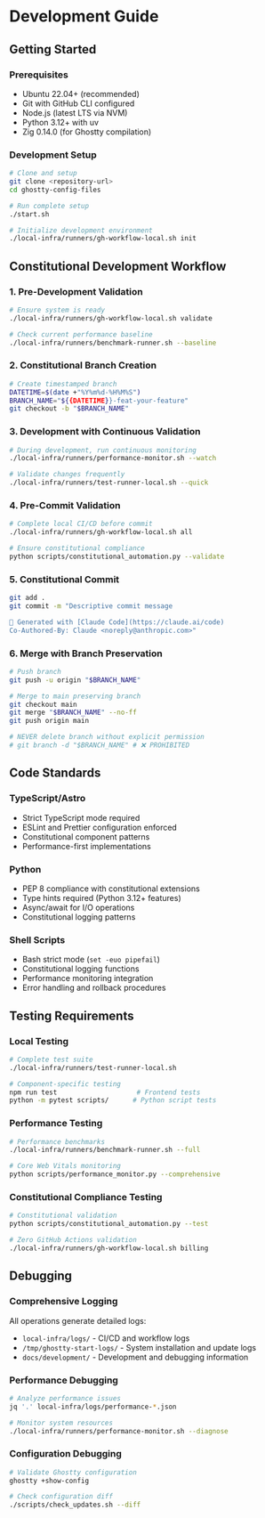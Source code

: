 # Development Guide

## Getting Started

### Prerequisites
- Ubuntu 22.04+ (recommended)
- Git with GitHub CLI configured
- Node.js (latest LTS via NVM)
- Python 3.12+ with uv
- Zig 0.14.0 (for Ghostty compilation)

### Development Setup
```bash
# Clone and setup
git clone <repository-url>
cd ghostty-config-files

# Run complete setup
./start.sh

# Initialize development environment
./local-infra/runners/gh-workflow-local.sh init
```

## Constitutional Development Workflow

### 1. Pre-Development Validation
```bash
# Ensure system is ready
./local-infra/runners/gh-workflow-local.sh validate

# Check current performance baseline
./local-infra/runners/benchmark-runner.sh --baseline
```

### 2. Constitutional Branch Creation
```bash
# Create timestamped branch
DATETIME=$(date +"%Y%m%d-%H%M%S")
BRANCH_NAME="${{DATETIME}}-feat-your-feature"
git checkout -b "$BRANCH_NAME"
```

### 3. Development with Continuous Validation
```bash
# During development, run continuous monitoring
./local-infra/runners/performance-monitor.sh --watch

# Validate changes frequently
./local-infra/runners/test-runner-local.sh --quick
```

### 4. Pre-Commit Validation
```bash
# Complete local CI/CD before commit
./local-infra/runners/gh-workflow-local.sh all

# Ensure constitutional compliance
python scripts/constitutional_automation.py --validate
```

### 5. Constitutional Commit
```bash
git add .
git commit -m "Descriptive commit message

🤖 Generated with [Claude Code](https://claude.ai/code)
Co-Authored-By: Claude <noreply@anthropic.com>"
```

### 6. Merge with Branch Preservation
```bash
# Push branch
git push -u origin "$BRANCH_NAME"

# Merge to main preserving branch
git checkout main
git merge "$BRANCH_NAME" --no-ff
git push origin main

# NEVER delete branch without explicit permission
# git branch -d "$BRANCH_NAME" # ❌ PROHIBITED
```

## Code Standards

### TypeScript/Astro
- Strict TypeScript mode required
- ESLint and Prettier configuration enforced
- Constitutional component patterns
- Performance-first implementations

### Python
- PEP 8 compliance with constitutional extensions
- Type hints required (Python 3.12+ features)
- Async/await for I/O operations
- Constitutional logging patterns

### Shell Scripts
- Bash strict mode (`set -euo pipefail`)
- Constitutional logging functions
- Performance monitoring integration
- Error handling and rollback procedures

## Testing Requirements

### Local Testing
```bash
# Complete test suite
./local-infra/runners/test-runner-local.sh

# Component-specific testing
npm run test                    # Frontend tests
python -m pytest scripts/      # Python script tests
```

### Performance Testing
```bash
# Performance benchmarks
./local-infra/runners/benchmark-runner.sh --full

# Core Web Vitals monitoring
python scripts/performance_monitor.py --comprehensive
```

### Constitutional Compliance Testing
```bash
# Constitutional validation
python scripts/constitutional_automation.py --test

# Zero GitHub Actions validation
./local-infra/runners/gh-workflow-local.sh billing
```

## Debugging

### Comprehensive Logging
All operations generate detailed logs:
- `local-infra/logs/` - CI/CD and workflow logs
- `/tmp/ghostty-start-logs/` - System installation and update logs
- `docs/development/` - Development and debugging information

### Performance Debugging
```bash
# Analyze performance issues
jq '.' local-infra/logs/performance-*.json

# Monitor system resources
./local-infra/runners/performance-monitor.sh --diagnose
```

### Configuration Debugging
```bash
# Validate Ghostty configuration
ghostty +show-config

# Check configuration diff
./scripts/check_updates.sh --diff
```

